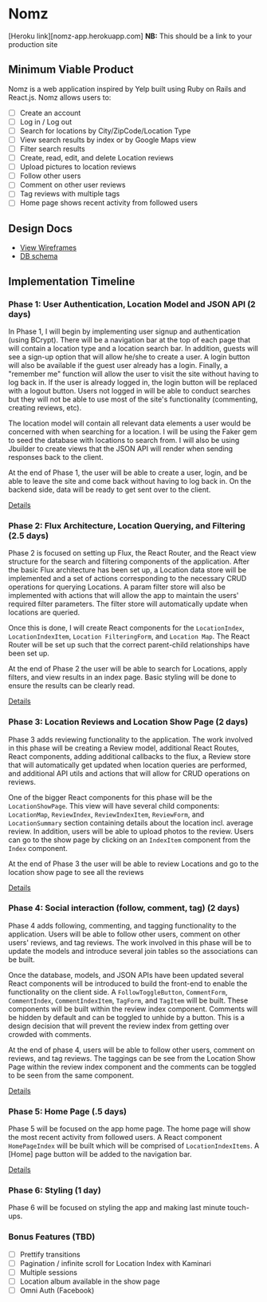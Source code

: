 # Nomz

[Heroku link][nomz-app.herokuapp.com] **NB:** This should be a link to your production site

[heroku]: http://www.herokuapp.com

## Minimum Viable Product

Nomz is a web application inspired by Yelp built using Ruby on Rails
and React.js. Nomz allows users to:

<!-- This is a Markdown checklist. Use it to keep track of your progress! -->

- [ ] Create an account
- [ ] Log in / Log out
- [ ] Search for locations by City/ZipCode/Location Type
- [ ] View search results by index or by Google Maps view
- [ ] Filter search results
- [ ] Create, read, edit, and delete Location reviews
- [ ] Upload pictures to location reviews
- [ ] Follow other users
- [ ] Comment on other user reviews
- [ ] Tag reviews with multiple tags
- [ ] Home page shows recent activity from followed users

## Design Docs
* [View Wireframes][view]
* [DB schema][schema]

[view]: ./docs/views.md
[schema]: ./docs/schema.md

## Implementation Timeline

### Phase 1: User Authentication, Location Model and JSON API (2 days)

In Phase 1, I will begin by implementing user signup and authentication (using BCrypt). There will be a navigation bar at the top of each page that will contain a location type and a location search bar. In addition, guests will see a sign-up option that will allow he/she to create a user. A login button will also be available if the guest user already has a login. Finally, a "remember me" function will allow the user to visit the site without having to log back in. If the user is already logged in, the login button will be replaced with a logout button. Users not logged in will be able to conduct searches but they will not be able to use most of the site's functionality (commenting, creating reviews, etc).

The location model will contain all relevant data elements a user would be concerned with when searching for a location. I will be using the Faker gem to seed the database with locations to search from. I will also be using Jbuilder to create views that the JSON API will render when sending responses back to the client.

At the end of Phase 1, the user will be able to create a user, login, and be able to leave the site and come back without having to log back in.  On the backend side, data will be ready to get sent over to the client.

[Details][phase-one]

### Phase 2: Flux Architecture, Location Querying, and Filtering (2.5 days)

Phase 2 is focused on setting up Flux, the React Router, and the React view structure for the search and filtering components of the application. After the basic Flux architecture has been set up, a Location data store will be implemented and a set of actions corresponding to the necessary CRUD operations for querying Locations. A param filter store will also be implemented with actions that will allow the app to maintain the users' required filter parameters.  The filter store will automatically update when locations are queried.

Once this is done, I will create React components for the `LocationIndex`, `LocationIndexItem`, `Location FilteringForm`, and `Location Map`. The React Router will be set up such that the correct parent-child relationships have been set up.

At the end of Phase 2 the user will be able to search for Locations, apply filters, and view results in an index page. Basic styling will be done to ensure the results can be clearly read.

[Details][phase-two]

### Phase 3: Location Reviews and Location Show Page (2 days)

Phase 3 adds reviewing functionality to the application. The work involved in this phase will be creating a Review model, additional React Routes, React components, adding additional callbacks to the flux, a Review store that will automatically get updated when location queries are performed, and additional API utils and actions that will allow for CRUD operations on reviews.

One of the bigger React components for this phase will be the `LocationShowPage`. This view will have several child components: `LocationMap`, `ReviewIndex`, `ReviewIndexItem`, `ReviewForm`, and `LocationSummary` section containing details about the location incl. average review. In addition, users will be able to upload photos to the review.  Users can go to the show page by clicking on an `IndexItem` component from the `Index` component.

At the end of Phase 3 the user will be able to review Locations and go to the location show page to see all the reviews

[Details][phase-three]

### Phase 4: Social interaction (follow, comment, tag) (2 days)

Phase 4 adds following, commenting, and tagging functionality to the application.  Users will be able to follow other users, comment on other users' reviews, and tag reviews.  The work involved in this phase will be to update the models and introduce several join tables so the associations can be built.

Once the database, models, and JSON APIs have been updated several React components will be introduced to build the front-end to enable the functionality on the client side. A `FollowToggleButton`, `CommentForm`, `CommentIndex`, `CommentIndexItem`, `TagForm`, and `TagItem` will be built. These components will be built within the review index component. Comments will be hidden by default and can be toggled to unhide by a button. This is a design decision that will prevent the review index from getting over crowded with comments.

At the end of phase 4, users will be able to follow other users, comment on reviews, and tag reviews. The taggings can be see from the Location Show Page within the review index component and the comments can be toggled to be seen from the same component.

[Details][phase-four]

### Phase 5: Home Page (.5 days)

Phase 5 will be focused on the app home page.  The home page will show the most recent activity from followed users. A React component `HomePageIndex` will be built which will be comprised of `LocationIndexItems`. A [Home] page button will be added to the navigation bar.

[Details][phase-five]
### Phase 6: Styling (1 day)

Phase 6 will be focused on styling the app and making last minute touch-ups.

### Bonus Features (TBD)
- [ ] Prettify transitions
- [ ] Pagination / infinite scroll for Location Index with Kaminari
- [ ] Multiple sessions
- [ ] Location album available in the show page
- [ ] Omni Auth (Facebook)

[phase-one]: ./docs/phases/phase1.md
[phase-two]: ./docs/phases/phase2.md
[phase-three]: ./docs/phases/phase3.md
[phase-four]: ./docs/phases/phase4.md
[phase-five]: ./docs/phases/phase5.md
